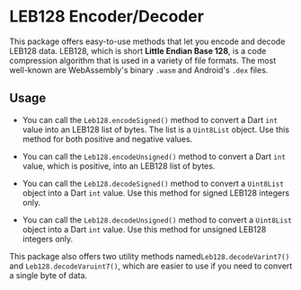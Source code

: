 # LEB128 Encoder/Decoder

This package offers easy-to-use methods that let you encode and decode LEB128 data. LEB128, which is short **Little Endian Base 128**, is a code compression algorithm that is used in a variety of file formats. The most well-known are WebAssembly's binary `.wasm` and Android's `.dex` files.

## Usage

- You can call the `Leb128.encodeSigned()` method to convert a Dart `int` value into an LEB128 list of bytes. The list is a `Uint8List` object. Use this method for both positive and negative values.

- You can call the `Leb128.encodeUnsigned()` method to convert a Dart `int` value, which is positive, into an LEB128 list of bytes.

- You can call the `Leb128.decodeSigned()` method to convert a `Uint8List` object into a Dart `int` value. Use this method for signed LEB128 integers only.

- You can call the `Leb128.decodeUnsigned()` method to convert a `Uint8List` object into a Dart `int` value. Use this method for unsigned LEB128 integers only.

This package also offers two utility methods named`Leb128.decodeVarint7()` and `Leb128.decodeVaruint7()`, which are easier to use if you need to convert a single byte of data.
